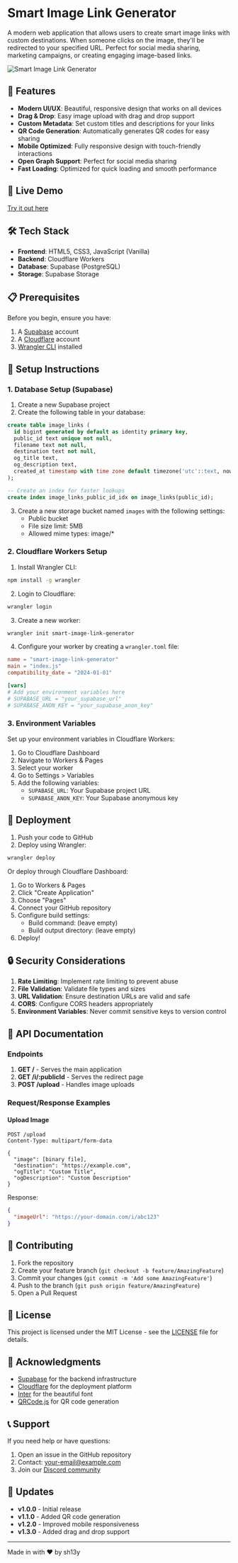 # Smart Image Link Generator

A modern web application that allows users to create smart image links with custom destinations. When someone clicks on the image, they'll be redirected to your specified URL. Perfect for social media sharing, marketing campaigns, or creating engaging image-based links.

![Smart Image Link Generator](assets/screenshot.png)

## 🌟 Features

- **Modern UI/UX**: Beautiful, responsive design that works on all devices
- **Drag & Drop**: Easy image upload with drag and drop support
- **Custom Metadata**: Set custom titles and descriptions for your links
- **QR Code Generation**: Automatically generates QR codes for easy sharing
- **Mobile Optimized**: Fully responsive design with touch-friendly interactions
- **Open Graph Support**: Perfect for social media sharing
- **Fast Loading**: Optimized for quick loading and smooth performance

## 🚀 Live Demo

[Try it out here](https://smartlink.isuru.eu.org)

## 🛠️ Tech Stack

- **Frontend**: HTML5, CSS3, JavaScript (Vanilla)
- **Backend**: Cloudflare Workers
- **Database**: Supabase (PostgreSQL)
- **Storage**: Supabase Storage

## 📋 Prerequisites

Before you begin, ensure you have:

1. A [Supabase](https://supabase.com) account
2. A [Cloudflare](https://cloudflare.com) account
3. [Wrangler CLI](https://developers.cloudflare.com/workers/wrangler/install-and-update/) installed

## 🔧 Setup Instructions

### 1. Database Setup (Supabase)

1. Create a new Supabase project
2. Create the following table in your database:

```sql
create table image_links (
  id bigint generated by default as identity primary key,
  public_id text unique not null,
  filename text not null,
  destination text not null,
  og_title text,
  og_description text,
  created_at timestamp with time zone default timezone('utc'::text, now()) not null
);

-- Create an index for faster lookups
create index image_links_public_id_idx on image_links(public_id);
```

3. Create a new storage bucket named `images` with the following settings:
   - Public bucket
   - File size limit: 5MB
   - Allowed mime types: image/*

### 2. Cloudflare Workers Setup

1. Install Wrangler CLI:
```bash
npm install -g wrangler
```

2. Login to Cloudflare:
```bash
wrangler login
```

3. Create a new worker:
```bash
wrangler init smart-image-link-generator
```

4. Configure your worker by creating a `wrangler.toml` file:
```toml
name = "smart-image-link-generator"
main = "index.js"
compatibility_date = "2024-01-01"

[vars]
# Add your environment variables here
# SUPABASE_URL = "your_supabase_url"
# SUPABASE_ANON_KEY = "your_supabase_anon_key"
```

### 3. Environment Variables

Set up your environment variables in Cloudflare Workers:

1. Go to Cloudflare Dashboard
2. Navigate to Workers & Pages
3. Select your worker
4. Go to Settings > Variables
5. Add the following variables:
   - `SUPABASE_URL`: Your Supabase project URL
   - `SUPABASE_ANON_KEY`: Your Supabase anonymous key

## 🚀 Deployment

1. Push your code to GitHub
2. Deploy using Wrangler:
```bash
wrangler deploy
```

Or deploy through Cloudflare Dashboard:
1. Go to Workers & Pages
2. Click "Create Application"
3. Choose "Pages"
4. Connect your GitHub repository
5. Configure build settings:
   - Build command: (leave empty)
   - Build output directory: (leave empty)
6. Deploy!

## 🔒 Security Considerations

1. **Rate Limiting**: Implement rate limiting to prevent abuse
2. **File Validation**: Validate file types and sizes
3. **URL Validation**: Ensure destination URLs are valid and safe
4. **CORS**: Configure CORS headers appropriately
5. **Environment Variables**: Never commit sensitive keys to version control

## 📝 API Documentation

### Endpoints

1. **GET /** - Serves the main application
2. **GET /i/:publicId** - Serves the redirect page
3. **POST /upload** - Handles image uploads

### Request/Response Examples

#### Upload Image
```http
POST /upload
Content-Type: multipart/form-data

{
  "image": [binary file],
  "destination": "https://example.com",
  "ogTitle": "Custom Title",
  "ogDescription": "Custom Description"
}
```

Response:
```json
{
  "imageUrl": "https://your-domain.com/i/abc123"
}
```

## 🤝 Contributing

1. Fork the repository
2. Create your feature branch (`git checkout -b feature/AmazingFeature`)
3. Commit your changes (`git commit -m 'Add some AmazingFeature'`)
4. Push to the branch (`git push origin feature/AmazingFeature`)
5. Open a Pull Request

## 📄 License

This project is licensed under the MIT License - see the [LICENSE](LICENSE) file for details.

## 🙏 Acknowledgments

- [Supabase](https://supabase.com) for the backend infrastructure
- [Cloudflare](https://cloudflare.com) for the deployment platform
- [Inter](https://rsms.me/inter/) for the beautiful font
- [QRCode.js](https://github.com/davidshimjs/qrcodejs) for QR code generation

## 📞 Support

If you need help or have questions:

1. Open an issue in the GitHub repository
2. Contact: your-email@example.com
3. Join our [Discord community](https://discord.gg/sh13y-server)

## 🔄 Updates

- **v1.0.0** - Initial release
- **v1.1.0** - Added QR code generation
- **v1.2.0** - Improved mobile responsiveness
- **v1.3.0** - Added drag and drop support

---

Made in with ❤️ by sh13y